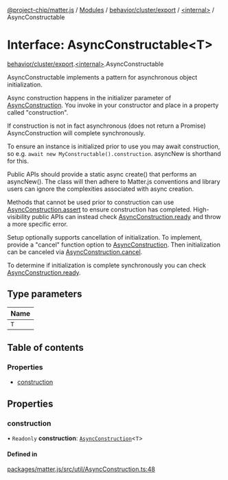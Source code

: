 [@project-chip/matter.js](../README.md) / [Modules](../modules.md) / [behavior/cluster/export](../modules/behavior_cluster_export.md) / [\<internal\>](../modules/behavior_cluster_export._internal_.md) / AsyncConstructable

# Interface: AsyncConstructable\<T\>

[behavior/cluster/export](../modules/behavior_cluster_export.md).[\<internal\>](../modules/behavior_cluster_export._internal_.md).AsyncConstructable

AsyncConstructable implements a pattern for asynchronous object initialization.

Async construction happens in the initializer parameter of [AsyncConstruction](../modules/behavior_cluster_export._internal_.md#asyncconstruction).  You invoke in your constructor
and place in a property called "construction".

If construction is not in fact asynchronous (does not return a Promise) AsyncConstruction will complete
synchronously.

To ensure an instance is initialized prior to use you may await construction, so e.g. `await new
MyConstructable().construction`. asyncNew is shorthand for this.

Public APIs should provide a static async create() that performs an asyncNew().  The class will then adhere to
Matter.js conventions and library users can ignore the complexities associated with async creation.

Methods that cannot be used prior to construction can use [AsyncConstruction.assert](behavior_cluster_export._internal_.AsyncConstruction-1.md#assert) to ensure construction has
completed. High-visibility public APIs can instead check [AsyncConstruction.ready](behavior_cluster_export._internal_.AsyncConstruction-1.md#ready) and throw a more specific
error.

Setup optionally supports cancellation of initialization.  To implement, provide a "cancel" function option to
[AsyncConstruction](../modules/behavior_cluster_export._internal_.md#asyncconstruction).  Then initialization can be canceled via [AsyncConstruction.cancel](behavior_cluster_export._internal_.AsyncConstruction-1.md#cancel).

To determine if initialization is complete synchronously you can check [AsyncConstruction.ready](behavior_cluster_export._internal_.AsyncConstruction-1.md#ready).

## Type parameters

| Name |
| :------ |
| `T` |

## Table of contents

### Properties

- [construction](behavior_cluster_export._internal_.AsyncConstructable.md#construction)

## Properties

### construction

• `Readonly` **construction**: [`AsyncConstruction`](behavior_cluster_export._internal_.AsyncConstruction-1.md)\<`T`\>

#### Defined in

[packages/matter.js/src/util/AsyncConstruction.ts:48](https://github.com/project-chip/matter.js/blob/3adaded6/packages/matter.js/src/util/AsyncConstruction.ts#L48)
